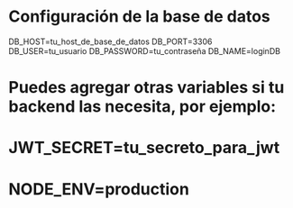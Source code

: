 # Configuración de la base de datos
DB_HOST=tu_host_de_base_de_datos
DB_PORT=3306
DB_USER=tu_usuario
DB_PASSWORD=tu_contraseña
DB_NAME=loginDB

# Puedes agregar otras variables si tu backend las necesita, por ejemplo:
# JWT_SECRET=tu_secreto_para_jwt
# NODE_ENV=production
